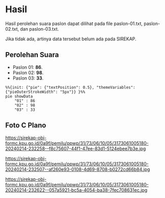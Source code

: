 # Hasil

Hasil perolehan suara paslon dapat dilihat pada file paslon-01.txt, paslon-02.txt, dan paslon-03.txt.

Jika tidak ada, artinya data tersebut belum ada pada SIREKAP.

## Perolehan Suara

 * Paslon 01: **86**.
 * Paslon 02: **98**.
 * Paslon 03: **33**.

```mermaid
%%{init: {"pie": {"textPosition": 0.5}, "themeVariables": {"pieOuterStrokeWidth": "5px"}} }%%
pie showData
    "01" : 86
    "02" : 98
    "03" : 33
```
## Foto C Plano

https://sirekap-obj-formc.kpu.go.id/0a9f/pemilu/ppwp/31/73/06/10/05/3173061005180-20240214-232258--f8c75607-44f1-47ee-83d1-5124ebee7b3e.jpg

https://sirekap-obj-formc.kpu.go.id/0a9f/pemilu/ppwp/31/73/06/10/05/3173061005180-20240214-232507--af260e93-0108-4d69-8708-b0272cd66b84.jpg

https://sirekap-obj-formc.kpu.go.id/0a9f/pemilu/ppwp/31/73/06/10/05/3173061005180-20240214-232622--057a5921-bc5a-4054-ba38-7fec708631ec.jpg
